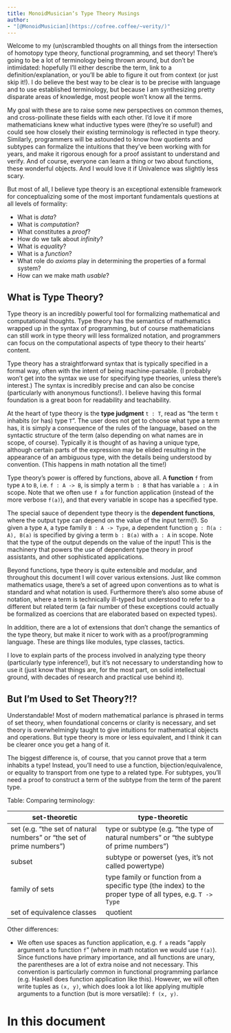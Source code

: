 ```yaml
---
title: MonoidMusicianʼs Type Theory Musings
author:
- "[@MonoidMusician](https://cofree.coffee/~verity/)"
---
```


Welcome to my (un)scrambled thoughts on all things from the intersection of homotopy type theory, functional programming, and set theory!
Thereʼs going to be a lot of terminology being thrown around, but donʼt be intimidated: hopefully Iʼll either describe the term, link to a definition/explanation, or youʼll be able to figure it out from context (or just skip it!).
I do believe the best way to be clear is to be precise with language and to use established terminology, but because I am synthesizing pretty disparate areas of knowledge, most people wonʼt know all the terms.

My goal with these are to raise some new perspectives on common themes, and cross-pollinate these fields with each other.
Iʼd love it if more mathematicians knew what inductive types were (theyʼre so useful!) and could see how closely their existing terminology is reflected in type theory.
Similarly, programmers will be astounded to know how quotients and subtypes can formalize the intuitions that theyʼve been working with for years, and make it rigorous enough for a proof assistant to understand and verify.
And of course, everyone can learn a thing or two about functions, these wonderful objects.
And I would love it if Univalence was slightly less scary.

But most of all, I believe type theory is an exceptional extensible framework for conceptualizing some of the most important fundamentals questions at all levels of formality:

- What is _data_?
- What is _computation_?
- What constitutes a _proof_?
- How do we talk about _infinity_?
- What is _equality_?
- What is a _function_?
- What role do _axioms_ play in determining the properties of a formal system?
- How can we make math _usable_?

## What is Type Theory?
Type theory is an incredibly powerful tool for formalizing mathematical and computational thoughts.
Type theory has the semantics of mathematics wrapped up in the syntax of programming, but of course mathematicians can still work in type theory will less formalized notation, and programmers can focus on the computational aspects of type theory to their heartsʼ content.

Type theory has a straightforward syntax that is typically specified in a formal way, often with the intent of being machine-parsable.
(I probably wonʼt get into the syntax we use for specifying type theories, unless thereʼs interest.)
The syntax is incredibly precise and can also be concise (particularly with anonymous functions!).
I believe having this formal foundation is a great boon for readability and teachability.

At the heart of type theory is the **type judgment** `t : T`, read as “the term `t` inhabits (or has) type `T`”.
The user does not get to choose what type a term has, it is simply a consequence of the rules of the language, based on the syntactic structure of the term (also depending on what names are in scope, of course).
Typically it is thought of as having a unique type, although certain parts of the expression may be elided resulting in the appearance of an ambiguous type, with the details being understood by convention.
(This happens in math notation all the time!)

Type theoryʼs power is offered by functions, above all.
A **function** `f` from type `A` to `B`, i.e. `f : A -> B`, is simply a term `b : B` that has variable `a : A` in scope.
Note that we often use `f a` for function application (instead of the more verbose `f(a)`), and that every variable in scope has a specified type.

The special sauce of dependent type theory is the **dependent functions**, where the output type can depend on the value of the input term(!). So given a type `A`, a type family `B : A -> Type`, a dependent function `g : Π(a : A), B(a)` is specified by giving a term `b : B(a)` with `a : A` in scope.
Note that the type of the output depends on the value of the input!
This is the machinery that powers the use of dependent type theory in proof assistants, and other sophisticated applications.

Beyond functions, type theory is quite extensible and modular, and throughout this document I will cover various extensions.
Just like common mathematics usage, thereʼs a set of agreed upon conventions as to what is standard and what notation is used.
Furthermore thereʼs also some abuse of notation, where a term is technically ill-typed but understood to refer to a different but related term (a fair number of these exceptions could actually be formalized as coercions that are elaborated based on expected types).

In addition, there are a lot of extensions that donʼt change the semantics of the type theory, but make it nicer to work with as a proof/programming language.
These are things like modules, type classes, tactics.

I love to explain parts of the process involved in analyzing type theory (particularly type inference!), but itʼs not necessary to understanding how to use it (just know that things are, for the most part, on solid intellectual ground, with decades of research and practical use behind it).

## But Iʼm Used to Set Theory?!?
Understandable!
Most of modern mathematical parlance is phrased in terms of set theory, when foundational concerns or clarity is necessary, and set theory is overwhelmingly taught to give intuitions for mathematical objects and operations.
But type theory is more or less equivalent, and I think it can be clearer once you get a hang of it.

The biggest difference is, of course, that you cannot prove that a term inhabits a type!
Instead, youʼll need to use a function, bijection/equivalence, or equality to transport from one type to a related type.
For subtypes, youʼll need a proof to construct a term of the subtype from the term of the parent type.

Table: Comparing terminology:

|set-theoretic|type-theoretic|
|--|--|
|set (e.g. “the set of natural numbers” or “the set of prime numbers”)|type or subtype (e.g. “the type of natural numbers” or “the subtype of prime numbers”)|
|subset|subtype or powerset (yes, itʼs not called powertype)|
|family of sets|type family or function from a specific type (the index) to the proper type of all types, e.g. `T -> Type`|
|set of equivalence classes|quotient|

Other differences:

- We often use spaces as function application, e.g. `f a` reads “apply argument `a` to function `f`” (where in math notation we would use `f(a)`).
  Since functions have primary importance, and all functions are unary, the parentheses are a lot of extra noise and not necessary.
  This convention is particularly common in functional programming parlance (e.g. Haskell does function application like this).
  However, we will often write tuples as `(x, y)`, which does look a lot like applying multiple arguments to a function (but is more versatile): `f (x, y)`.

# In this document
